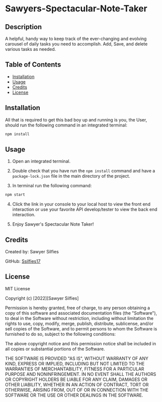 # Sawyers-Spectacular-Note-Taker

## Description

A helpful, handy way to keep track of the ever-changing and evolving carousel of daily tasks you need to accomplish. Add, Save, and delete various tasks as needed.

## Table of Contents

- [Installation](#installation)
- [Usage](#usage)
- [Credits](#credits)
- [License](#license)

## Installation

All that is required to get this bad boy up and running is you, the User, should run the following command in an integrated terminal:

```bash
npm install
```

## Usage

1. Open an integrated terminal.

2. Double check that you have run the `npm install` command and have a `package-lock.json` file in the main directory of the project. 

3. In terminal run the following command:

```bash
npm start
```

4. Click the link in your console to your local host to view the front end interaction or use your favorite API develop/tester to view the back end interaction.

6. Enjoy Sawyer's Spectacular Note Taker!


## Credits

Created by: Sawyer Silfies

GitHub: [Ssilfies17](https://github.com/ssilfies17)


## License

MIT License

Copyright (c) [2022][Sawyer Silfies]

Permission is hereby granted, free of charge, to any person obtaining a copy
of this software and associated documentation files (the "Software"), to deal
in the Software without restriction, including without limitation the rights
to use, copy, modify, merge, publish, distribute, sublicense, and/or sell
copies of the Software, and to permit persons to whom the Software is
furnished to do so, subject to the following conditions:

The above copyright notice and this permission notice shall be included in all
copies or substantial portions of the Software.

THE SOFTWARE IS PROVIDED "AS IS", WITHOUT WARRANTY OF ANY KIND, EXPRESS OR
IMPLIED, INCLUDING BUT NOT LIMITED TO THE WARRANTIES OF MERCHANTABILITY,
FITNESS FOR A PARTICULAR PURPOSE AND NONINFRINGEMENT. IN NO EVENT SHALL THE
AUTHORS OR COPYRIGHT HOLDERS BE LIABLE FOR ANY CLAIM, DAMAGES OR OTHER
LIABILITY, WHETHER IN AN ACTION OF CONTRACT, TORT OR OTHERWISE, ARISING FROM,
OUT OF OR IN CONNECTION WITH THE SOFTWARE OR THE USE OR OTHER DEALINGS IN THE
SOFTWARE.
